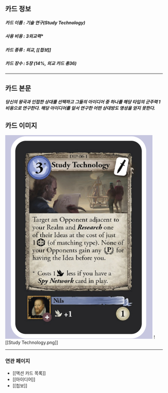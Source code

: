 ## 카드 정보
##### 카드 이름 : 기술 연구(Study Technology)
##### 사용 비용 : 3외교력*
##### 카드 종류 : 외교, [[첩보]]
##### 카드 장수 : 5장 (14%, 외교 카드 총36)
---
## 카드 본문
##### 당신의 왕국과 인접한 상대를 선택하고 그들의 아이디어 중 하나를 해당 타입의 군주력 1 비용으로 *연구*한다. 해당 아이디어를 앞서 연구한 어떤 상대방도 **명성**을 얻지 못한다. 

## 카드 이미지
<img src="\Assets\Study Technology.png"/>
![[Study Technology.png]]

--- 
### 연관 페이지
- [[액션 카드 목록]]
- [[아이디어]]
- [[첩보]]
